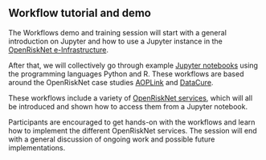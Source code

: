 ## Workflow tutorial and demo

The Workflows demo and training session will start with a general introduction on Jupyter and how to use a Jupyter instance in the [OpenRiskNet e-Infrastructure](https://home.prod.openrisknet.org/).

After that, we will collectively go through example [Jupyter notebooks](https://openrisknet.org/e-infrastructure/services/109/) using the programming languages Python and R. These workflows are based around the OpenRiskNet case studies [AOPLink](https://openrisknet.org/e-infrastructure/development/case-studies/case-study-aoplink/) and [DataCure](https://openrisknet.org/e-infrastructure/development/case-studies/case-study-datacure/).

These workflows include a variety of [OpenRiskNet services](https://openrisknet.org/e-infrastructure/services/), which will all be introduced and shown how to access them from a Jupyter notebook.

Participants are encouraged to get hands-on with the workflows and learn how to implement the different OpenRiskNet services. The session will end with a general discussion of ongoing work and possible future implementations. 
